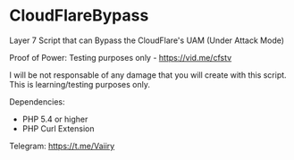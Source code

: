 # CloudFlareBypass
Layer 7 Script that can Bypass the CloudFlare's UAM (Under Attack Mode)

Proof of Power: Testing purposes only - https://vid.me/cfstv

I will be not responsable of any damage that you will create with this script.
This is learning/testing purposes only.

Dependencies:
- PHP 5.4 or higher
- PHP Curl Extension

Telegram: https://t.me/Vaiiry
